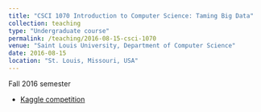 ```yaml
---
title: "CSCI 1070 Introduction to Computer Science: Taming Big Data"
collection: teaching
type: "Undergraduate course"
permalink: /teaching/2016-08-15-csci-1070
venue: "Saint Louis University, Department of Computer Science"
date: 2016-08-15
location: "St. Louis, Missouri, USA"
---
```


Fall 2016 semester

* [Kaggle competition](https://www.kaggle.com/c/recognizing-standard-irish)
